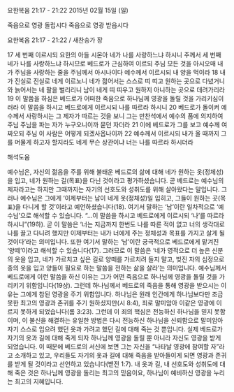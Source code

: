요한복음 21:17 - 21:22 
2015년 02월 15일 (일)

죽음으로 영광 돌립시다 죽음으로 영광 받읍시다



요한복음 21:17 - 21:22 / 새찬송가  장


17 세 번째 이르시되 요한의 아들 시몬아 네가 나를 사랑하느냐 하시니 주께서 세 번째 네가 나를 사랑하느냐 하시므로 베드로가 근심하여 이르되 주님 모든 것을 아시오매 내가 주님을 사랑하는 줄을 주님께서 아시나이다 예수께서 이르시되 내 양을 먹이라 18 내가 진실로 진실로 네게 이르노니 네가 젊어서는 스스로 띠 띠고 원하는 곳으로 다녔거니와 늙어서는 네 팔을 벌리리니 남이 네게 띠 띠우고 원하지 아니하는 곳으로 데려가리라 19 이 말씀을 하심은 베드로가 어떠한 죽음으로 하나님께 영광을 돌릴 것을 가리키심이러라 이 말씀을 하시고 베드로에게 이르시되 나를 따르라 하시니 20 베드로가 돌이켜 예수께서 사랑하시는 그 제자가 따르는 것을 보니 그는 만찬석에서 예수의 품에 의지하여 주님 주님을 파는 자가 누구오니이까 묻던 자더라 21 이에 베드로가 그를 보고 예수께 여짜오되 주님 이 사람은 어떻게 되겠사옵나이까 22 예수께서 이르시되 내가 올 때까지 그를 머물게 하고자 할지라도 네게 무슨 상관이냐 너는 나를 따르라 하시더라

해석도움





예수님은, 자신의 젊음을 주를 위해 불태운 베드로의 삶에 대해 네가 원하는 옷(정체성)을 입고, 네가 원하는 길(목표)을 다닌 것이라고 평가하셨습니다. 곧 베드로는 예수님의 제자라고는 하지만 그때까지는 자기의 선호도와 성취도를 위해 살아왔다는 말입니다. 
그러나 예수님은 그에게 ‘이제부터는 남이 네게 옷(정체성)일 입히고, 그들이 원하는 곳(목표)을 다니게 할 것’이라고 예언하셨습니다(18). 여기서 말하는 ‘남’이란 일차적으로 ‘예수님’으로 해석할 수 있습니다. “...이 말씀을 하시고 베드로에게 이르시되 ‘나’를 따르라 하시니”(19하). 곧 이 말씀은 ‘너는 지금까지 한번도 나를 따른 적이 없고 너의 생각대로 나를 끌고 다니려 했지만 이제부터는 내가 너에게 주는 정체성과 목표를 가지고 살게 될 것이다’라는 의미입니다. 또한 여기서 말하는 ‘남’이란 궁극적으로 베드로에게 맡겨진 ‘양떼’이라고 해석할 수 있습니다(17). 그러므로 이 말씀은 ‘네가 영적으로 더 높은 신분의 옷을 입고, 네가 가르치고 싶은 길로 양떼를 가르치려 들지 말고, 빚진 자의 심정으로 종의 옷을 입고 양들이 필요로 하는 말씀을 전하는 삶을 살라’는 의미입니다. 
예수님께서 베드로에게 이런 말씀을 하신 이유는 그가 어떤 죽음으로 하나님께 영광을 돌릴 것을 가리키기 위함입니다(19상). 그런데 하나님께서 베드로의 죽음을 통해 영광을 받으시는 이유는 그에게 참된 영광을 주기 위함입니다. 하나님은 원래 인간에게 하나님보다만 조금 못한 최고의 영광과 존귀를 주기 원하셨지만(시 8:4), 죄로 말미암아 이같은 영광에 이르지 못하게 되었습니다(롬 3:23). 그런데 이 죄의 핵심은 전능하신 하나님을 믿지 못함이며, 이 불신을 해결하는 유일한 방법은 다시 전능하신 하나님을 신뢰함으로 말미암아 자기 스스로 입으려 했던 옷과 가려고 했던 길에 대해 죽는 것 뿐입니다. 
실제 베드로가 자기의 옷과 길에 대해 죽게 되자 하나님께 영광을 돌릴 뿐 아니라 자신도 영광을 받게 되었습니다. 이 때문에 베드로의 서신에 보면 그는 자신을 “나타날 영광에 참여할 자”라고 소개하고 있고, 우리들도 자기의 옷과 길에 대해 죽음을 받아들이게 되면 영광과 존귀를 받게 될 것이라고 선언하고 있습니다(벧전 1:7). 
내 옷과 길, 내 선호도와 성취도에 대해 죽은 것은 하나님께 영광을 돌리는 최고의 믿음이요, 하나님이 예비하신 영광을 누리는 최고의 지혜입니다.